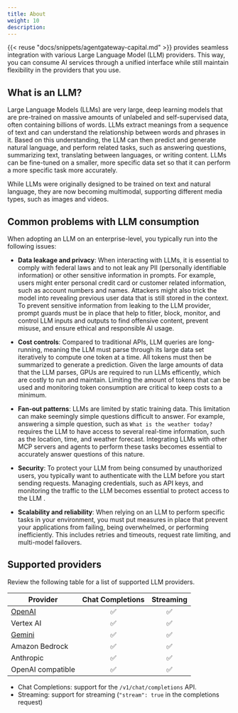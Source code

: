 ```yaml
---
title: About
weight: 10
description:
---
```


{{< reuse "docs/snippets/agentgateway-capital.md" >}} provides seamless integration with various Large Language Model (LLM) providers. This way, you can consume AI services through a unified interface while still maintain flexibility in the providers that you use.

## What is an LLM?

Large Language Models (LLMs) are very large, deep learning models that are pre-trained on massive amounts of unlabeled and self-supervised data, often containing billions of words. LLMs extract meanings from a sequence of text and can understand the relationship between words and phrases in it. Based on this understanding, the LLM can then predict and generate natural language, and perform related tasks, such as answering questions, summarizing text, translating between languages, or writing content. LLMs can be fine-tuned on a smaller, more specific data set so that it can perform a more specific task more accurately. 

While LLMs were originally designed to be trained on text and natural language, they are now becoming multimodal, supporting different media types, such as images and videos. 

## Common problems with LLM consumption

When adopting an LLM on an enterprise-level, you typically run into the following issues: 

* **Data leakage and privacy**: When interacting with LLMs, it is essential to comply with federal laws and to not leak any PII (personally identifiable information) or other sensitive information in prompts. For example, users might enter personal credit card or customer related information, such as account numbers and names. Attackers might also trick the model into revealing previous user data that is still stored in the context. To prevent sensitive information from leaking to the LLM provider, prompt guards must be in place that help to fitler, block, monitor, and control LLM inputs and outputs to find offensive content, prevent misuse, and ensure ethical and responsible AI usage.

* **Cost controls**: Compared to traditional APIs, LLM queries are long-running, meaning the LLM must parse through its large data set iteratively to compute one token at a time. All tokens must then be summarized to generate a prediction. Given the large amounts of data that the LLM parses, GPUs are required to run LLMs efficently, which are costly to run and maintain. Limiting the amount of tokens that can be used and monitoring token consumption are critical to keep costs to a minimum. 

* **Fan-out patterns**: LLMs are limited by static training data. This limitation can make seemingly simple questions difficult to answer. For example, answering a simple question, such as `What is the weather today?` requires the LLM to have access to several real-time information, such as the location, time, and weather forecast. Integrating LLMs with other MCP servers and agents to perform these tasks becomes essential to accurately answer questions of this nature. 

* **Security**: To protect your LLM from being consumed by unauthorized users, you typically want to authenticate with the LLM before you start sending requests. Managing credentials, such as API keys, and monitoring the traffic to the LLM becomes essential to protect access to the LLM . 

* **Scalability and reliability**: When relying on an LLM to perform specific tasks in your environment, you must put measures in place that prevent your applications from failing, being overwhelmed, or performing inefficiently. This includes retries and timeouts, request rate limiting, and multi-model failovers. 



## Supported providers

Review the following table for a list of supported LLM providers.


| Provider                  | Chat Completions | Streaming |
|---------------------------|:---------------:|:---------:|
| [OpenAI](../providers/openai)          | ✅           | ✅         |
| Vertex AI      | ✅           | ✅         |
| [Gemini](../providers/gemini)          | ✅           | ✅         |
| Amazon Bedrock | ✅           | ✅         |
| Anthropic    | ✅           | ✅         |
| OpenAI compatible    | ✅           | ✅         |

* Chat Completions: support for the `/v1/chat/completions` API.
* Streaming: support for streaming (`"stream": true` in the completions request)

